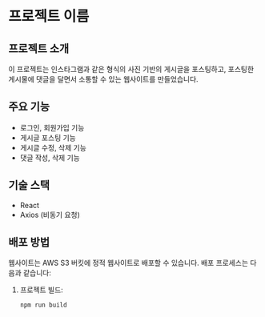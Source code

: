 # 프로젝트 이름

## 프로젝트 소개
이 프로젝트는 인스타그램과 같은 형식의 사진 기반의 게시글을 포스팅하고, 포스팅한 게시물에 댓글을 달면서 소통할 수 있는 웹사이트를 만들었습니다.

## 주요 기능
- 로그인, 회원가입 기능
- 게시글 포스팅 기능
- 게시글 수정, 삭제 기능
- 댓글 작성, 삭제 기능

## 기술 스택
- React
- Axios (비동기 요청)

## 배포 방법
웹사이트는 AWS S3 버킷에 정적 웹사이트로 배포할 수 있습니다. 배포 프로세스는 다음과 같습니다:

1. 프로젝트 빌드:
   ```bash
   npm run build
